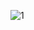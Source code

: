 ![1](https://github.com/sadasrkgithub18/ems_frontend/assets/70085217/1c8cc2e3-e901-475f-aa18-b7edea36b832)
